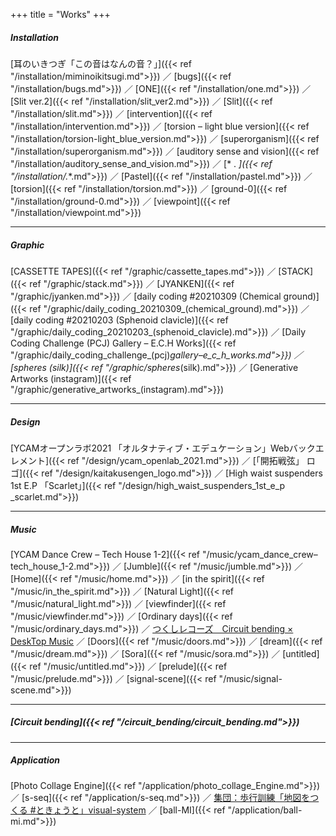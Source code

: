 +++
title = "Works"
+++

##### Installation
 [耳のいきつぎ「この音はなんの音？」]({{< ref "/installation/miminoikitsugi.md">}}) ／ [bugs]({{< ref "/installation/bugs.md">}}) ／ [ONE]({{< ref "/installation/one.md">}}) ／ [Slit ver.2]({{< ref "/installation/slit_ver2.md">}}) ／ [Slit]({{< ref "/installation/slit.md">}}) ／ [intervention]({{< ref "/installation/intervention.md">}}) ／ [torsion – light blue version]({{< ref "/installation/torsion-light_blue_version.md">}}) ／ [superorganism]({{< ref "/installation/superorganism.md">}})  ／ [auditory sense and vision]({{< ref "/installation/auditory_sense_and_vision.md">}}) ／ [* . *]({{< ref "/installation/*_._*.md">}}) ／ [Pastel]({{< ref "/installation/pastel.md">}}) ／ [torsion]({{< ref "/installation/torsion.md">}}) ／ [ground-0]({{< ref "/installation/ground-0.md">}}) ／ [viewpoint]({{< ref "/installation/viewpoint.md">}})  

***

##### Graphic  
[CASSETTE TAPES]({{< ref "/graphic/cassette_tapes.md">}}) ／ [STACK]({{< ref "/graphic/stack.md">}}) ／ [JYANKEN]({{< ref "/graphic/jyanken.md">}}) ／ [daily coding #20210309 (Chemical ground)]({{< ref "/graphic/daily_coding_20210309_(chemical_ground).md">}}) ／ [daily coding #20210203 (Sphenoid clavicle)]({{< ref "/graphic/daily_coding_20210203_(sphenoid_clavicle).md">}}) ／ [Daily Coding Challenge (PCJ) Gallery – E.C.H Works]({{< ref "/graphic/daily_coding_challenge_(pcj)_gallery–e_c_h_works.md">}}) ／ [spheres (silk)]({{< ref "/graphic/spheres_(silk).md">}}) ／ [Generative Artworks (instagram)]({{< ref "/graphic/generative_artworks_(instagram).md">}})

***

##### Design
[YCAMオープンラボ2021 「オルタナティブ・エデュケーション」Webバックエレメント]({{< ref "/design/ycam_openlab_2021.md">}}) ／ [「開拓戦弦」 ロゴ]({{< ref "/design/kaitakusengen_logo.md">}}) ／ [High waist suspenders 1st E.P 「Scarlet」]({{< ref "/design/high_waist_suspenders_1st_e_p _scarlet.md">}})  

***

##### Music  
[YCAM Dance Crew – Tech House 1-2]({{< ref "/music/ycam_dance_crew–tech_house_1-2.md">}})  ／ [Jumble]({{< ref "/music/jumble.md">}}) ／ [Home]({{< ref "/music/home.md">}}) ／ [in the spirit]({{< ref "/music/in_the_spirit.md">}}) ／ [Natural Light]({{< ref "/music/natural_light.md">}}) ／ [viewfinder]({{< ref "/music/viewfinder.md">}}) ／ [Ordinary days]({{< ref "/music/ordinary_days.md">}}) ／ [つくしレコーズ　Circuit bending × DeskTop Music](https://tuxurecords.tumblr.com/post/9498130981/%E7%9F%B3%E4%BA%95%E6%A0%84%E4%B8%80-circuit-bending-desktop-music) ／ [Doors]({{< ref "/music/doors.md">}}) ／ [dream]({{< ref "/music/dream.md">}}) ／ [Sora]({{< ref "/music/sora.md">}}) ／ [untitled]({{< ref "/music/untitled.md">}}) ／ [prelude]({{< ref "/music/prelude.md">}}) ／ [signal-scene]({{< ref "/music/signal-scene.md">}}) 

***

##### [Circuit bending]({{< ref "/circuit_bending/circuit_bending.md">}})  

***

##### Application  
[Photo Collage Engine]({{< ref "/application/photo_collage_Engine.md">}}) ／ [s-seq]({{< ref "/application/s-seq.md">}}) ／ [集団：歩行訓練「地図をつくる #ときょうと」visual-system](https://m.facebook.com/events/171048163076666/) ／ [ball-MI]({{< ref "/application/ball-mi.md">}}) 